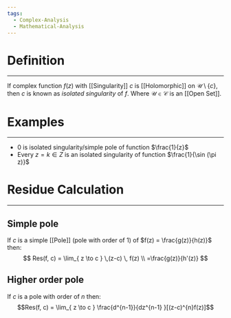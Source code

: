 ```yaml
---
tags:
  - Complex-Analysis
  - Mathematical-Analysis
---
```


# Definition
---
If complex function $f(z)$ with [[Singularity]] $c$ is [[Holomorphic]] on $\mathcal{U} \setminus \{c\}$, then $c$ is known as *isolated singularity* of $f$. Where $\mathcal{U} \in \mathcal{C}$ is an [[Open Set]].

# Examples
---
- $0$ is isolated singularity/simple pole of function $\frac{1}{z}$
- Every $z = k \in Z$ is an isolated singularity of function $\frac{1}{\sin (\pi z)}$

# Residue Calculation
---
## Simple pole
If $c$ is a simple [[Pole]] (pole with order of $1$) of $f(z) = \frac{g(z)}{h(z)}$ then:
$$
Res(f, c) = \lim_{ z \to c } \,(z-c) \, f(z) \\
=\frac{g(z)}{h'(z)}
$$
## Higher order pole
If $c$ is a pole with order of $n$ then:
$$Res(f, c) = \lim_{ z \to c } \frac{d^{n-1}}{dz^{n-1} }[(z-c)^{n}f(z)]$$